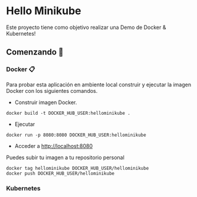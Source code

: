 # Hello Minikube

Este proyecto tiene como objetivo realizar una Demo de Docker & Kubernetes!

## Comenzando 🚀

### Docker 📋

Para probar esta aplicación en ambiente local construir y ejecutar la imagen Docker con los siguientes comandos.

* Construir imagen Docker. 

```
docker build -t DOCKER_HUB_USER:hellominikube .
```

* Ejecutar 

```
docker run -p 8080:8080 DOCKER_HUB_USER:hellominikube
```

* Acceder a [http://localhost:8080](http://localhost:8080) 

Puedes subir tu imagen a tu repositorio personal 

```
docker tag hellominikube DOCKER_HUB_USER/hellominikube
docker push DOCKER_HUB_USER/hellominikube
```

### Kubernetes 

